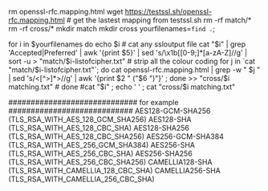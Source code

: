 rm openssl-rfc.mapping.html
wget https://testssl.sh/openssl-rfc.mapping.html  # get the lastest mapping from testssl.sh
rm -rf match/*
rm -rf cross/*
mkdir match
mkdir cross
yourfilenames=`find .`;

for i in $yourfilenames 
do
echo $i # cat any ssloutput file
cat "$i" | grep 'Accepted\|Preferred' | awk '{print $5}' | sed 's/\x1b[[0-9;]*[a-zA-Z]//g' | sort -u > "match/$i-listofcipher.txt" # strip all the colour coding
for j in `cat "match/$i-listofcipher.txt"`; do cat openssl-rfc.mapping.html | grep -w " $j " | sed 's/<[^>]*>//g' | awk '{print $2 " ("$6 ")"}' ;  done >> "cross/$i matching.txt" #
done
#cat "$i" ; echo '  ' ;  cat "cross/$i matching.txt"

############################# for example ############################
AES128-GCM-SHA256 (TLS_RSA_WITH_AES_128_GCM_SHA256)
AES128-SHA (TLS_RSA_WITH_AES_128_CBC_SHA)
AES128-SHA256 (TLS_RSA_WITH_AES_128_CBC_SHA256)
AES256-GCM-SHA384 (TLS_RSA_WITH_AES_256_GCM_SHA384)
AES256-SHA (TLS_RSA_WITH_AES_256_CBC_SHA)
AES256-SHA256 (TLS_RSA_WITH_AES_256_CBC_SHA256)
CAMELLIA128-SHA (TLS_RSA_WITH_CAMELLIA_128_CBC_SHA)
CAMELLIA256-SHA (TLS_RSA_WITH_CAMELLIA_256_CBC_SHA)

